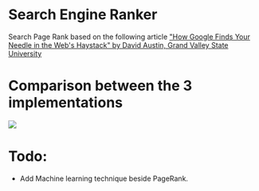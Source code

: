 # Search Engine Ranker

Search Page Rank based on the following article ["How Google Finds Your Needle in the Web's Haystack" by David Austin, Grand Valley State University](http://www.ams.org/publicoutreach/feature-column/fcarc-pagerank)

# Comparison between the 3 implementations
![](https://i.imgur.com/q7Rf98L.jpg)

# Todo:
* Add Machine learning technique beside PageRank.

